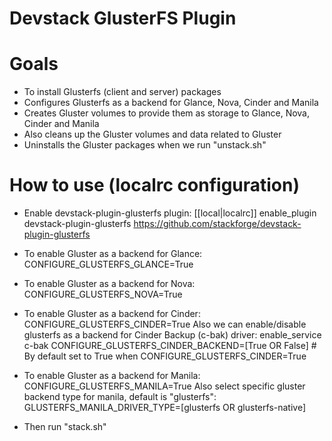 Devstack GlusterFS Plugin
================

# Goals

* To install Glusterfs (client and server) packages
* Configures Glusterfs as a backend for Glance, Nova, Cinder and Manila
* Creates Gluster volumes to provide them as storage to Glance, Nova, Cinder and Manila
* Also cleans up the Gluster volumes and data related to Gluster
* Uninstalls the Gluster packages when we run "unstack.sh"

# How to use (localrc configuration)

* Enable devstack-plugin-glusterfs plugin:
     [[local|localrc]]
     enable_plugin devstack-plugin-glusterfs https://github.com/stackforge/devstack-plugin-glusterfs

* To enable Gluster as a backend for Glance:
     CONFIGURE_GLUSTERFS_GLANCE=True

* To enable Gluster as a backend for Nova:
     CONFIGURE_GLUSTERFS_NOVA=True

* To enable Gluster as a backend for Cinder:
     CONFIGURE_GLUSTERFS_CINDER=True
  Also we can enable/disable glusterfs as a backend for Cinder Backup (c-bak) driver:
     enable_service c-bak
     CONFIGURE_GLUSTERFS_CINDER_BACKEND=[True OR False] # By default set to True when CONFIGURE_GLUSTERFS_CINDER=True

* To enable Gluster as a backend for Manila:
     CONFIGURE_GLUSTERFS_MANILA=True
  Also select specific gluster backend type for manila, default is "glusterfs":
     GLUSTERFS_MANILA_DRIVER_TYPE=[glusterfs OR glusterfs-native]

* Then run "stack.sh"
